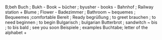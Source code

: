 B;beh
Buch ; Bukh - Book ~
bücher ; byusher - books -
Bahnhof ; Railway station +
Blume ; Flower -
Badezimmer ; Bathroom ~
bequemes ; Bequeemes ;comfortable
Bereit ; Ready
begrüßung ; to greet
brauchen ; to need
beginnen ; to begin
Bulgarisch ; bulgarian
Butterbrot ; sandwitch ~
bis ; to
bis bald ; see you soon
Beispiele ; examples
Buchtabe; letter of the alphabet +

